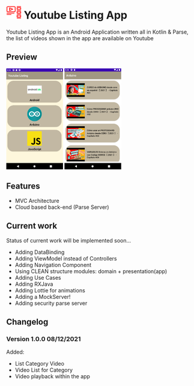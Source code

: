 # <img src="./imgs/video_list.png" alt="icon list" width="40" height="35"> Youtube Listing App

Youtube Listing App is an Android Application written all in Kotlin &amp; Parse, the list of videos
shown in the app are available on Youtube

## Preview
<img src="./imgs/main.PNG" alt="Category List" width="30%">
<img src="./imgs/youtube_video_list.PNG" alt="Video List Of Category" width="30%">

## Features

- MVC Architecture
- Cloud based back-end (Parse Server)

## Current work

Status of current work will be implemented soon...

- Adding DataBinding
- Adding ViewModel instead of Controllers
- Adding Navigation Component
- Using CLEAN structure modules: domain + presentation(app) 
- Adding Use Cases
- Adding RXJava
- Adding Lottie for animations
- Adding a MockServer!
- Adding security parse server

## Changelog

### Version 1.0.0 08/12/2021

Added:

- List Category Video
- Video List for Category
- Video playback within the app
